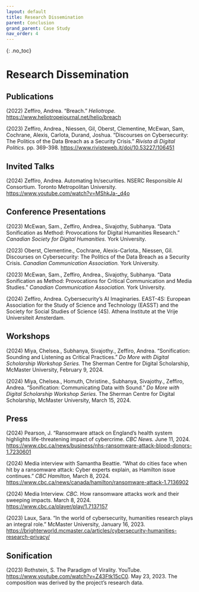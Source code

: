 ```yaml
---
layout: default
title: Research Dissemination
parent: Conclusion
grand_parent: Case Study
nav_order: 4
---
```


<!-- 
This page is an example lesson template.
Add, edit, or remove any content below for the workshop in question. -->

<!-- Putting a {: .no_toc} above a header removes it from the table of contents -->

{: .no_toc}  
# Research Dissemination 

## Publications 
(2022) Zeffiro, Andrea. “Breach.” <em> Heliotrope. </em> https://www.heliotropejournal.net/helio/breach 

(2023) Zeffiro, Andrea., Niessen, Gil, Oberst, Clementine, McEwan, Sam, Cochrane, Alexis, Carlota, Durand, Joshua. “Discourses on Cybersecurity: The Politics of the Data Breach as a Security Crisis.” <em> Rivista di Digital Politics. </em> pp. 369-398. https://www.rivisteweb.it/doi/10.53227/106451 

## Invited Talks 
(2024) Zeffiro, Andrea. Automating In/securities. NSERC Responsible AI Consortium. Toronto Metropolitan University. https://www.youtube.com/watch?v=MShkJa-_d4o 

## Conference Presentations 
(2023) McEwan, Sam., Zeffiro, Andrea., Sivajothy, Subhanya. “Data Sonification as Method: Provocations for Digital Humanities Research.” <em> Canadian Society for Digital Humanities. </em> York University. 

(2023) Oberst, Clementine., Cochrane, Alexis-Carlota., Niessen, Gil. Discourses on Cybersecurity: The Politics of the Data Breach as a Security Crisis. <em> Canadian Communication Association. </em> York University. 

(2023) McEwan, Sam., Zeffiro, Andrea., Sivajothy, Subhanya. “Data Sonification as Method: Provocations for Critical Communication and Media Studies.” <em> Canadian Communication Association. </em> York University. 

(2024) Zeffiro, Andrea. Cybersecurity’s AI Imaginaries. EAST-4S: European Association for the Study of Science and Technology (EASST) and the Society for Social Studies of Science (4S). Athena Institute at the Vrije Universiteit Amsterdam. 

## Workshops 
(2024) Miya, Chelsea., Subhanya, Sivajothy., Zeffiro, Andrea. “Sonification: Sounding and Listening as Critical Practices.” <em> Do More with Digital Scholarship Workshop Series. </em> The Sherman Centre for Digital Scholarship, McMaster University, February 9, 2024. 

(2024) Miya, Chelsea., Homuth, Christine., Subhanya, Sivajothy., Zeffiro, Andrea. “Sonification: Communicating Data with Sound.” <em> Do More with Digital Scholarship Workshop Series. </em> The Sherman Centre for Digital Scholarship, McMaster University, March 15, 2024. 

## Press 
(2024) Pearson, J. “Ransomware attack on England’s health system highlights life-threatening impact of cybercrime. <em> CBC News. </em> June 11, 2024. https://www.cbc.ca/news/business/nhs-ransomware-attack-blood-donors-1.7230601  

(2024) Media interview with Samantha Beattie. “What do cities face when hit by a ransomware attack: Cyber experts explain, as Hamilton issue continues.” <em> CBC Hamilton, </em> March 8, 2024. https://www.cbc.ca/news/canada/hamilton/ransomware-attack-1.7136902  

(2024) Media Interview. <em> CBC. </em> How ransomware attacks work and their sweeping impacts. March 8, 2024. https://www.cbc.ca/player/play/1.7137157  

(2023) Laux, Sara. “In the world of cybersecurity, humanities research plays an integral role.” McMaster University, January 16, 2023. https://brighterworld.mcmaster.ca/articles/cybersecurity-humanities-research-privacy/ 

## Sonification 
(2023) Rothstein, S. The Paradigm of Virality. YouTube. https://www.youtube.com/watch?v=Z43Ftk15cC0. May 23, 2023. The composition was derived by the project’s research data. 
